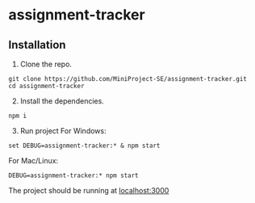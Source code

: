 # assignment-tracker
## Installation
1. Clone the repo.
```
git clone https://github.com/MiniProject-SE/assignment-tracker.git
cd assignment-tracker
```
2. Install the dependencies.
```
npm i
```
3. Run project
For Windows:
```
set DEBUG=assignment-tracker:* & npm start
```
For Mac/Linux:
```
DEBUG=assignment-tracker:* npm start
```
The project should be running at [localhost:3000](http://localhost:3000)
